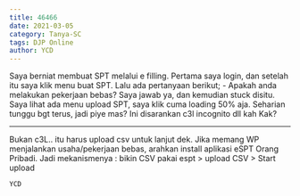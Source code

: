 ```yaml
---
title: 46466
date: 2021-03-05
category: Tanya-SC
tags: DJP Online
author: YCD
---
```


Saya berniat membuat SPT melalui e filling. Pertama saya login, dan setelah itu saya klik menu buat SPT. Lalu ada pertanyaan berikut; - Apakah anda melakukan pekerjaan bebas? Saya jawab ya, dan kemudian stuck disitu. Saya lihat ada menu upload SPT, saya klik cuma loading 50% aja. Seharian tunggu bgt terus, jadi piye mas? Ini disarankan c3l incognito dll kah Kak?

---

Bukan c3L.. itu harus upload csv untuk lanjut dek. Jika memang WP menjalankan usaha/pekerjaan bebas, arahkan install aplikasi eSPT Orang Pribadi. Jadi mekanismenya : bikin CSV pakai espt > upload CSV > Start upload

`YCD`
